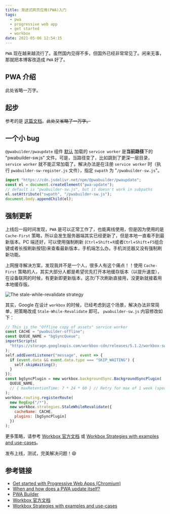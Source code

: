 ```yaml
---
title: 渐进式网页应用(PWA)入门
tags:
  - pwa
  - progressive web app
  - get started
  - workbox
date: 2021-05-06 12:54:15
---
```


`PWA` 现在越来越流行了。虽然国内见得不多，但国外已经非常常见了。闲来无事，那就把本博客改造成 `PWA` 好了。

## PWA 介绍

此处省略一万字。<ZLink link="https://developer.mozilla.org/en-US/docs/Web/Progressive_web_apps"/>

## 起步

参考的是 [这篇文档](https://docs.microsoft.com/en-us/microsoft-edge/progressive-web-apps-chromium/get-started)。~~此处又省略了一万字。~~

## 一个小 bug

`@pwabuilder/pwaupdate` 组件 [默认](https://github.com/pwa-builder/pwa-update#api) 加载的 `service worker` 是**当前路径**下的 "pwabuilder-sw.js" 文件。可是，当路径变了，比如跳到了更深一层目录，`service worker` 就不能正常加载了。解决办法是在注册 `service worker` 时（执行 `pwabuilder-sw-register.js` 文件），指定 `swpath` 为 "`/pwabuilder-sw.js`"。

``` js
import "https://cdn.jsdelivr.net/npm/@pwabuilder/pwaupdate";
const el = document.createElement("pwa-update");
// default is "pwabuilder-sw.js", but it doesn't work in subpaths
el.setAttribute("swpath", "/pwabuilder-sw.js");
document.body.appendChild(el);
```

## 强制更新

上线后一段时间发现，`PWA` 是可以正常工作了，也能离线使用，但是因为使用的是 `Cache-First` 策略，所以会发生服务器端其实已经更新了，但是本地一直看不到最新版本。PC 端还好，可以使用强制刷新 (`Ctrl`+`Shift`+`R`或者`Ctrl`+`Shift`+`F5`组合键或者长按刷新按钮)来查看最新版本，手机端怎么办。手机浏览器又没有强制刷新功能。

上网搜寻解决方案，发现我并不是一个人，很多人有这个痛点！！使用 `Cache-First` 策略的人，其实大部分人都是希望优先打开本地缓存版本（以提升速度），在设备联网的时候，有更新即更新版本，这次/下次刷新直接用，没更新就接着用本地缓存版。

![The stale-while-revalidate strategy](https://cdn.sanity.io/images/uf1om34c/production/5c7f0c54f4c05c14d0bbbfe4a76753c51faf9154-1014x492.png?w=1200&fm=webp&max-h=600&q=80&auto=format)

其实，Google 在设计 `workbox` 的时候，已经考虑到这个场景，解决办法非常简单，把策略改成 `Stale-While-Revalidate` 即可。
`pwabuilder-sw.js` 内容修改如下：

``` js
// This is the "Offline copy of assets" service worker
const CACHE = "pwabuilder-offline";
const QUEUE_NAME = "bgSyncQueue";
importScripts(
  "https://storage.googleapis.com/workbox-cdn/releases/5.1.2/workbox-sw.js"
);
self.addEventListener("message", event => {
  if (event.data && event.data.type === "SKIP_WAITING") {
    self.skipWaiting();
  }
});
const bgSyncPlugin = new workbox.backgroundSync.BackgroundSyncPlugin(
  QUEUE_NAME,
  // { maxRetentionTime: 7 * 24 * 60 } // Retry for max of 1 week (specified in minutes)
);
workbox.routing.registerRoute(
  new RegExp("/*"),
  new workbox.strategies.StaleWhileRevalidate({
    cacheName: CACHE,
    plugins: [bgSyncPlugin]
  })
);
```

更多策略，请参考 [Workbox 官方文档](https://developers.google.com/web/tools/workbox/modules/workbox-strategies) 或 [Workbox Strategies with examples and use-cases](https://www.charistheo.io/blog/2021/03/workbox-strategies-with-examples-and-use-cases/)。

发布上线，测试，完美解决问题！😄

## 参考链接

- [Get started with Progressive Web Apps (Chromium)](https://docs.microsoft.com/en-us/microsoft-edge/progressive-web-apps-chromium/get-started)
- [When and how does a PWA update itself?](https://stackoverflow.com/questions/49739438/when-and-how-does-a-pwa-update-itself)
- [PWA Builder](https://www.pwabuilder.com/)
- [Workbox 官方文档](https://developers.google.com/web/tools/workbox/modules/workbox-strategies)
- [Workbox Strategies with examples and use-cases](https://www.charistheo.io/blog/2021/03/workbox-strategies-with-examples-and-use-cases/)
